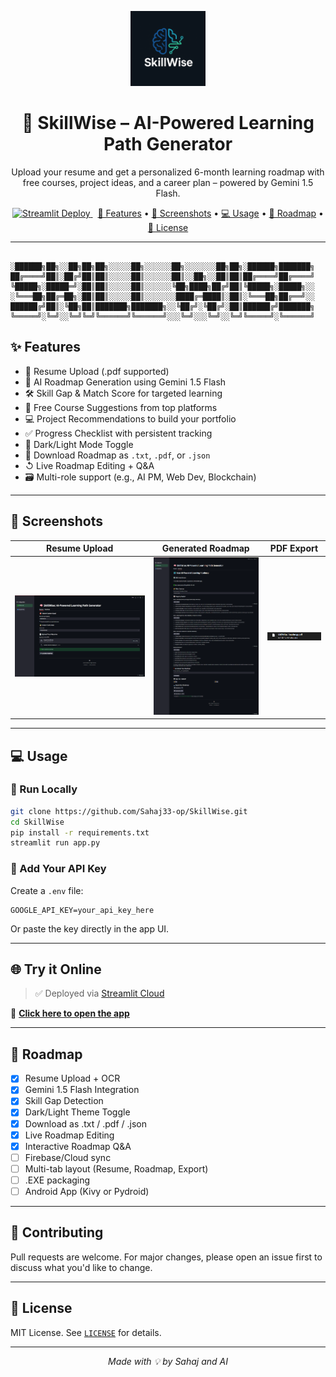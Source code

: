 <p align="center">
  <img src="logo.png" width="120"/>
</p>

<h1 align="center">
  🧠 SkillWise – AI-Powered Learning Path Generator
</h1>

<p align="center">
  Upload your resume and get a personalized 6-month learning roadmap with free courses, project ideas, and a career plan – powered by Gemini 1.5 Flash.
</p>

<p align="center">
  <a href="https://skillwise-sahaj33.streamlit.app/" target="_blank">
    <img src="https://img.shields.io/badge/Deployed%20on-Streamlit-ff4b4b?logo=streamlit" alt="Streamlit Deploy">
  </a>
  &nbsp;
  <a href="https://github.com/Sahaj33-op/SkillWise?tab=readme-ov-file#-features">🚀 Features</a> •
  <a href="https://github.com/Sahaj33-op/SkillWise?tab=readme-ov-file#-screenshots">📸 Screenshots</a> •
  <a href="https://github.com/Sahaj33-op/SkillWise?tab=readme-ov-file#-usage">💻 Usage</a> •
  <a href="https://github.com/Sahaj33-op/SkillWise?tab=readme-ov-file#-roadmap">🧰 Roadmap</a> •
  <a href="https://github.com/Sahaj33-op/SkillWise?tab=readme-ov-file#-license">📜 License</a>
</p>

---
```

░██████╗██╗░░██╗██╗██╗░░░░░██╗░░░░░░██╗░░░░░░░██╗██╗░██████╗███████╗
██╔════╝██║░██╔╝██║██║░░░░░██║░░░░░░██║░░██╗░░██║██║██╔════╝██╔════╝
╚█████╗░█████═╝░██║██║░░░░░██║░░░░░░╚██╗████╗██╔╝██║╚█████╗░█████╗░░
░╚═══██╗██╔═██╗░██║██║░░░░░██║░░░░░░░████╔═████║░██║░╚═══██╗██╔══╝░░
██████╔╝██║░╚██╗██║███████╗███████╗░░╚██╔╝░╚██╔╝░██║██████╔╝███████╗
╚═════╝░╚═╝░░╚═╝╚═╝╚══════╝╚══════╝░░░╚═╝░░░╚═╝░░╚═╝╚═════╝░╚══════╝
```

## ✨ Features

- 📄 Resume Upload (.pdf supported)
- 🧠 AI Roadmap Generation using Gemini 1.5 Flash
- 🛠️ Skill Gap & Match Score for targeted learning
- 📝 Free Course Suggestions from top platforms
- 💻 Project Recommendations to build your portfolio
- ✅ Progress Checklist with persistent tracking
- 🌃 Dark/Light Mode Toggle
- 📂 Download Roadmap as `.txt`, `.pdf`, or `.json`
- ↺ Live Roadmap Editing + Q&A
- 🗃️ Multi-role support (e.g., AI PM, Web Dev, Blockchain)

---

## 📸 Screenshots

| Resume Upload | Generated Roadmap | PDF Export |
|---------------|-------------------|------------|
| ![](screenshots/upload.png) | ![](screenshots/roadmap.png) | ![](screenshots/pdf.png) |

---

## 💻 Usage

### 🔧 Run Locally
```bash
git clone https://github.com/Sahaj33-op/SkillWise.git
cd SkillWise
pip install -r requirements.txt
streamlit run app.py
```

### 🔐 Add Your API Key
Create a `.env` file:
```env
GOOGLE_API_KEY=your_api_key_here
```
Or paste the key directly in the app UI.

---

## 🌐 Try it Online

> ✅ Deployed via [Streamlit Cloud](https://streamlit.io/cloud)

🔗 **[Click here to open the app](https://skillwise-sahaj33.streamlit.app/)**

---

## 🧰 Roadmap

- [x] Resume Upload + OCR
- [x] Gemini 1.5 Flash Integration
- [x] Skill Gap Detection
- [x] Dark/Light Theme Toggle
- [x] Download as .txt / .pdf / .json
- [x] Live Roadmap Editing
- [x] Interactive Roadmap Q&A
- [ ] Firebase/Cloud sync
- [ ] Multi-tab layout (Resume, Roadmap, Export)
- [ ] .EXE packaging
- [ ] Android App (Kivy or Pydroid)

---

## 🤝 Contributing

Pull requests are welcome. For major changes, please open an issue first to discuss what you'd like to change.

---

## 📜 License

MIT License. See [`LICENSE`](LICENSE) for details.

---

<p align="center"><i>Made with 💡 by Sahaj and AI</i></p>
